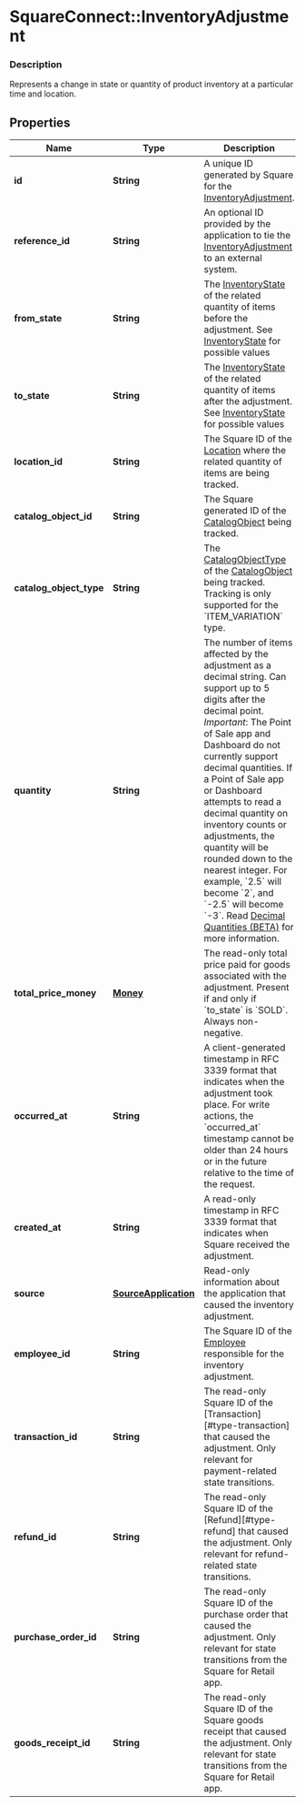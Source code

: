 # SquareConnect::InventoryAdjustment

### Description

Represents a change in state or quantity of product inventory at a particular time and location.

## Properties
Name | Type | Description | Notes
------------ | ------------- | ------------- | -------------
**id** | **String** | A unique ID generated by Square for the [InventoryAdjustment](#type-inventoryadjustment). | [optional] 
**reference_id** | **String** | An optional ID provided by the application to tie the [InventoryAdjustment](#type-inventoryadjustment) to an external system. | [optional] 
**from_state** | **String** | The [InventoryState](#type-inventorystate) of the related quantity of items before the adjustment. See [InventoryState](#type-inventorystate) for possible values | [optional] 
**to_state** | **String** | The [InventoryState](#type-inventorystate) of the related quantity of items after the adjustment. See [InventoryState](#type-inventorystate) for possible values | [optional] 
**location_id** | **String** | The Square ID of the [Location](#type-location) where the related quantity of items are being tracked. | [optional] 
**catalog_object_id** | **String** | The Square generated ID of the [CatalogObject](#type-catalogobject) being tracked. | [optional] 
**catalog_object_type** | **String** | The [CatalogObjectType](#type-catalogobjecttype) of the [CatalogObject](#type-catalogobject) being tracked. Tracking is only supported for the &#x60;ITEM_VARIATION&#x60; type. | [optional] 
**quantity** | **String** | The number of items affected by the adjustment as a decimal string. Can support up to 5 digits after the decimal point.  _Important_: The Point of Sale app and Dashboard do not currently support decimal quantities. If a Point of Sale app or Dashboard attempts to read a decimal quantity on inventory counts or adjustments, the quantity will be rounded down to the nearest integer. For example, &#x60;2.5&#x60; will become &#x60;2&#x60;, and &#x60;-2.5&#x60; will become &#x60;-3&#x60;. Read [Decimal Quantities (BETA)](/more-apis/inventory/overview#decimal-quantities-beta) for more information. | [optional] 
**total_price_money** | [**Money**](Money.md) | The read-only total price paid for goods associated with the adjustment. Present if and only if &#x60;to_state&#x60; is &#x60;SOLD&#x60;. Always non-negative. | [optional] 
**occurred_at** | **String** | A client-generated timestamp in RFC 3339 format that indicates when the adjustment took place. For write actions, the &#x60;occurred_at&#x60; timestamp cannot be older than 24 hours or in the future relative to the time of the request. | [optional] 
**created_at** | **String** | A read-only timestamp in RFC 3339 format that indicates when Square received the adjustment. | [optional] 
**source** | [**SourceApplication**](SourceApplication.md) | Read-only information about the application that caused the inventory adjustment. | [optional] 
**employee_id** | **String** | The Square ID of the [Employee](#type-employee) responsible for the inventory adjustment. | [optional] 
**transaction_id** | **String** | The read-only Square ID of the [Transaction][#type-transaction] that caused the adjustment. Only relevant for payment-related state transitions. | [optional] 
**refund_id** | **String** | The read-only Square ID of the [Refund][#type-refund] that caused the adjustment. Only relevant for refund-related state transitions. | [optional] 
**purchase_order_id** | **String** | The read-only Square ID of the purchase order that caused the adjustment. Only relevant for state transitions from the Square for Retail app. | [optional] 
**goods_receipt_id** | **String** | The read-only Square ID of the Square goods receipt that caused the adjustment. Only relevant for state transitions from the Square for Retail app. | [optional] 


